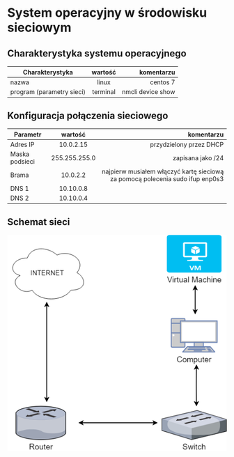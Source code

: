 System operacyjny w środowisku sieciowym
=========================================

Charakterystyka systemu operacyjnego
------------------------------------

| Charakterystyka | wartość           | komentarzu |
| ------------- |:-------------:| -----:|
| nazwa      | linux | centos 7 |
| program (parametry sieci)      | terminal | nmcli device show |


Konfiguracja połączenia sieciowego
----------------------------------

| Parametr | wartość           | komentarzu |
| ------------- |:-------------:| -----:|
| Adres IP      | 10.0.2.15 | przydzielony przez DHCP |
| Maska podsieci      | 255.255.255.0 | zapisana jako /24 |
| Brama      | 10.0.2.2 | najpierw musiałem włączyć kartę sieciową za pomocą polecenia sudo ifup enp0s3 |
| DNS 1      | 10.10.0.8 |  |
| DNS 2      | 10.10.0.4 |  |

Schemat sieci
-------------

![schemat](Diagram.png)

